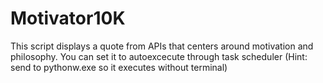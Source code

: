 # Motivator10K
This script displays a quote from APIs that centers around motivation and philosophy. You can set it to autoexcecute through task scheduler (Hint: send to pythonw.exe so it executes without terminal)
